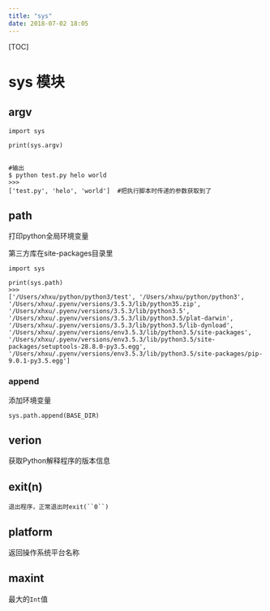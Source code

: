 ```yaml
---
title: "sys"
date: 2018-07-02 18:05
---
```


[TOC]



# sys 模块



## argv

```
import sys
 
print(sys.argv)
 
 
#输出
$ python test.py helo world
>>>
['test.py', 'helo', 'world']  #把执行脚本时传递的参数获取到了
```



## path

打印python全局环境变量

第三方库在site-packages目录里

```
import sys

print(sys.path)
>>>
['/Users/xhxu/python/python3/test', '/Users/xhxu/python/python3', '/Users/xhxu/.pyenv/versions/3.5.3/lib/python35.zip', '/Users/xhxu/.pyenv/versions/3.5.3/lib/python3.5', '/Users/xhxu/.pyenv/versions/3.5.3/lib/python3.5/plat-darwin', '/Users/xhxu/.pyenv/versions/3.5.3/lib/python3.5/lib-dynload', '/Users/xhxu/.pyenv/versions/env3.5.3/lib/python3.5/site-packages', '/Users/xhxu/.pyenv/versions/env3.5.3/lib/python3.5/site-packages/setuptools-28.8.0-py3.5.egg', '/Users/xhxu/.pyenv/versions/env3.5.3/lib/python3.5/site-packages/pip-9.0.1-py3.5.egg']
```



### append

添加环境变量

```
sys.path.append(BASE_DIR)
```



## verion

 获取Python解释程序的版本信息



## exit(n)

```
退出程序，正常退出时exit(``0``)
```



## platform

返回操作系统平台名称



## maxint         

最大的``Int``值





